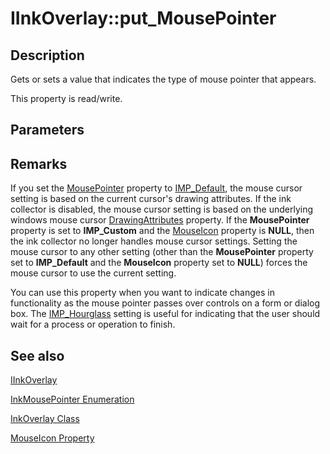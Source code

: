 # IInkOverlay::put_MousePointer

## Description

Gets or sets a value that indicates the type of mouse pointer that appears.

This property is read/write.

## Parameters

## Remarks

If you set the [MousePointer](https://learn.microsoft.com/windows/desktop/api/msinkaut/nf-msinkaut-iinkcollector-get_mousepointer) property to [IMP_Default](https://learn.microsoft.com/windows/desktop/api/msinkaut/ne-msinkaut-inkmousepointer), the mouse cursor setting is based on the current cursor's drawing attributes. If the ink collector is disabled, the mouse cursor setting is based on the underlying windows mouse cursor [DrawingAttributes](https://learn.microsoft.com/windows/desktop/api/msinkaut/nf-msinkaut-iinkcursor-get_drawingattributes) property. If the **MousePointer** property is set to **IMP_Custom** and the [MouseIcon](https://learn.microsoft.com/windows/desktop/api/msinkaut/nf-msinkaut-iinkcollector-get_mouseicon) property is **NULL**, then the ink collector no longer handles mouse cursor settings. Setting the mouse cursor to any other setting (other than the **MousePointer** property set to **IMP_Default** and the **MouseIcon** property set to **NULL**) forces the mouse cursor to use the current setting.

You can use this property when you want to indicate changes in functionality as the mouse pointer passes over controls on a form or dialog box. The [IMP_Hourglass](https://learn.microsoft.com/windows/desktop/api/msinkaut/ne-msinkaut-inkmousepointer) setting is useful for indicating that the user should wait for a process or operation to finish.

## See also

[IInkOverlay](https://learn.microsoft.com/windows/win32/api/msinkaut/nn-msinkaut-iinkoverlay)

[InkMousePointer Enumeration](https://learn.microsoft.com/windows/desktop/api/msinkaut/ne-msinkaut-inkmousepointer)

[InkOverlay Class](https://learn.microsoft.com/windows/desktop/tablet/inkoverlay-class)

[MouseIcon Property](https://learn.microsoft.com/windows/desktop/api/msinkaut/nf-msinkaut-iinkcollector-get_mouseicon)